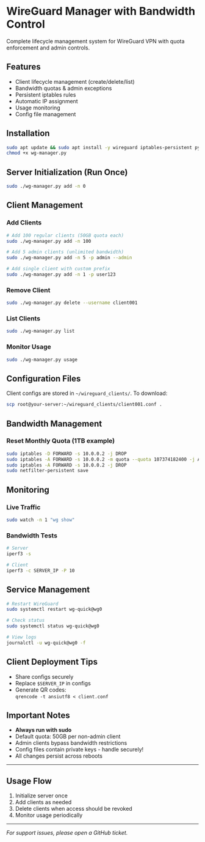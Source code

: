 # WireGuard Manager with Bandwidth Control

Complete lifecycle management system for WireGuard VPN with quota enforcement and admin controls.

## Features
- Client lifecycle management (create/delete/list)
- Bandwidth quotas & admin exceptions
- Persistent iptables rules
- Automatic IP assignment
- Usage monitoring
- Config file management

## Installation
```bash
sudo apt update && sudo apt install -y wireguard iptables-persistent python3
chmod +x wg-manager.py
```

## Server Initialization (Run Once)
```bash
sudo ./wg-manager.py add -n 0
```

## Client Management

### Add Clients
```bash
# Add 100 regular clients (50GB quota each)
sudo ./wg-manager.py add -n 100

# Add 5 admin clients (unlimited bandwidth)
sudo ./wg-manager.py add -n 5 -p admin --admin

# Add single client with custom prefix
sudo ./wg-manager.py add -n 1 -p user123
```

### Remove Client
```bash
sudo ./wg-manager.py delete --username client001
```

### List Clients
```bash
sudo ./wg-manager.py list
```

### Monitor Usage
```bash
sudo ./wg-manager.py usage
```

## Configuration Files
Client configs are stored in `~/wireguard_clients/`. To download:
```bash
scp root@your-server:~/wireguard_clients/client001.conf .
```

## Bandwidth Management
### Reset Monthly Quota (1TB example)
```bash
sudo iptables -D FORWARD -s 10.0.0.2 -j DROP
sudo iptables -A FORWARD -s 10.0.0.2 -m quota --quota 107374182400 -j ACCEPT
sudo iptables -A FORWARD -s 10.0.0.2 -j DROP
sudo netfilter-persistent save
```

## Monitoring
### Live Traffic
```bash
sudo watch -n 1 "wg show"
```

### Bandwidth Tests
```bash
# Server
iperf3 -s

# Client
iperf3 -c SERVER_IP -P 10
```

## Service Management
```bash
# Restart WireGuard
sudo systemctl restart wg-quick@wg0

# Check status
sudo systemctl status wg-quick@wg0

# View logs
journalctl -u wg-quick@wg0 -f
```

## Client Deployment Tips
- Share configs securely
- Replace `$SERVER_IP` in configs
- Generate QR codes:  
  `qrencode -t ansiutf8 < client.conf`

## Important Notes
- **Always run with sudo**
- Default quota: 50GB per non-admin client
- Admin clients bypass bandwidth restrictions
- Config files contain private keys - handle securely!
- All changes persist across reboots

---

## Usage Flow
1. Initialize server once
2. Add clients as needed
3. Delete clients when access should be revoked
4. Monitor usage periodically

---


*For support issues, please open a GitHub ticket.*
```
